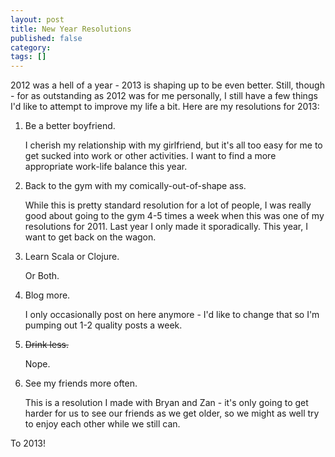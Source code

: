 ```yaml
---
layout: post
title: New Year Resolutions
published: false
category:
tags: []
---
```

2012 was a hell of a year - 2013 is shaping up to be even better. Still, though - for as outstanding as 2012 was for me personally, I still have a few things I'd like to attempt to improve my life a bit. Here are my resolutions for 2013:

1.  Be a better boyfriend.

    I cherish my relationship with my girlfriend, but it's all too easy for me to get sucked into work or other activities. I want to find a more appropriate work-life balance this year.


2.  Back to the gym with my comically-out-of-shape ass.

    While this is pretty standard resolution for a lot of people, I was really good about going to the gym 4-5 times a week when this was one of my resolutions for 2011. Last year I only made it sporadically. This year, I want to get back on the wagon.


3.  Learn Scala or Clojure.

    Or Both.


4.  Blog more.

    I only occasionally post on here anymore - I'd like to change that so I'm pumping out 1-2 quality posts a week.

5.  ~~Drink less.~~

    Nope.


6.  See my friends more often.

    This is a resolution I made with Bryan and Zan - it's only going to get harder for us to see our friends as we get older, so we might as well try to enjoy each other while we still can.

To 2013!

